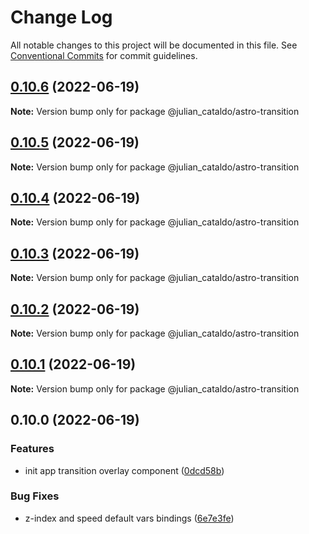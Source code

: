 # Change Log

All notable changes to this project will be documented in this file.
See [Conventional Commits](https://conventionalcommits.org) for commit guidelines.

## [0.10.6](https://github.com/JulianCataldo/astro/compare/@julian_cataldo/astro-transition@0.10.5...@julian_cataldo/astro-transition@0.10.6) (2022-06-19)

**Note:** Version bump only for package @julian_cataldo/astro-transition





## [0.10.5](https://github.com/JulianCataldo/astro/compare/@julian_cataldo/astro-transition@0.10.4...@julian_cataldo/astro-transition@0.10.5) (2022-06-19)

**Note:** Version bump only for package @julian_cataldo/astro-transition





## [0.10.4](https://github.com/JulianCataldo/astro/compare/@julian_cataldo/astro-transition@0.10.3...@julian_cataldo/astro-transition@0.10.4) (2022-06-19)

**Note:** Version bump only for package @julian_cataldo/astro-transition





## [0.10.3](https://github.com/JulianCataldo/astro/compare/@julian_cataldo/astro-transition@0.10.2...@julian_cataldo/astro-transition@0.10.3) (2022-06-19)

**Note:** Version bump only for package @julian_cataldo/astro-transition





## [0.10.2](https://github.com/JulianCataldo/astro/compare/@julian_cataldo/astro-transition@0.10.1...@julian_cataldo/astro-transition@0.10.2) (2022-06-19)

**Note:** Version bump only for package @julian_cataldo/astro-transition





## [0.10.1](https://github.com/JulianCataldo/astro/compare/@julian_cataldo/astro-transition@0.10.0...@julian_cataldo/astro-transition@0.10.1) (2022-06-19)

**Note:** Version bump only for package @julian_cataldo/astro-transition





## 0.10.0 (2022-06-19)


### Features

* init app transition overlay component ([0dcd58b](https://github.com/JulianCataldo/astro/commit/0dcd58bed5d61d02e5e0fce40186ae7f1282d772))


### Bug Fixes

* z-index and speed default vars bindings ([6e7e3fe](https://github.com/JulianCataldo/astro/commit/6e7e3fe4883b325ee5c7fc24706d1c0c670f86f0))
